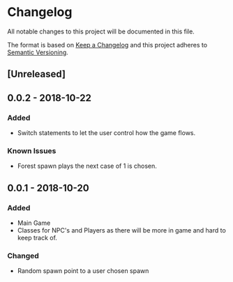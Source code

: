 # Changelog
All notable changes to this project will be documented in this file.

The format is based on [Keep a Changelog](http://keepachangelog.com/en/1.0.0/)
and this project adheres to [Semantic Versioning](http://semver.org/spec/v2.0.0.html).

## [Unreleased]
## 0.0.2 - 2018-10-22
### Added
- Switch statements to let the user control how the game flows.

### Known Issues
- Forest spawn plays the next case of 1 is chosen.


## 0.0.1 - 2018-10-20
### Added
- Main Game
- Classes for NPC's and Players as there will be more in game and hard to keep track of.

### Changed 
- Random spawn point to a user chosen spawn

